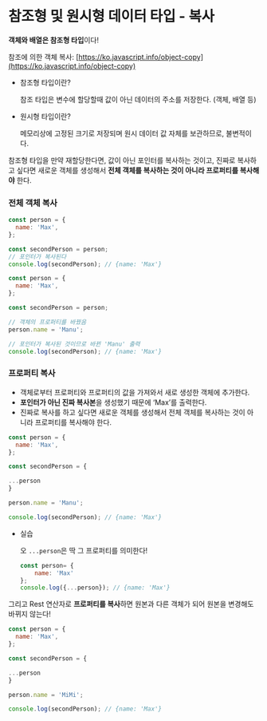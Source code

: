 # 참조형 및 원시형 데이터 타입 - 복사

**객체와 배열은 참조형 타입**이다! 

참조에 의한 객체 복사: [https://ko.javascript.info/object-copy](https://ko.javascript.info/object-copy)

- 참조형 타입이란?
    
    참조 타입은 변수에 할당할때 값이 아닌 데이터의 주소를 저장한다. (객체, 배열 등)
    
- 원시형 타입이란?
    
    메모리상에 고정된 크기로 저장되며 원시 데이터 값 자체를 보관하므로, 불변적이다.
    

참조형 타입을 만약 재할당한다면, 값이 아닌 포인터를 복사하는 것이고, 진짜로 복사하고 싶다면 새로운 객체를 생성해서 **전체 객체를 복사하는 것이 아니라 프로퍼티를 복사해야** 한다. 

### 전체 객체 복사

```jsx
const person = {
  name: 'Max',
};

const secondPerson = person;
// 포인터가 복사된다
console.log(secondPerson); // {name: 'Max'}
```

```jsx
const person = {
  name: 'Max',
};

const secondPerson = person;

// 객체의 프로퍼티를 바꿨음
person.name = 'Manu';

// 포인터가 복사된 것이므로 바뀐 'Manu' 출력
console.log(secondPerson); // {name: 'Max'}
```

### 프로퍼티 복사

- 객체로부터 프로퍼티와 프로퍼티의 값을 가져와서 새로 생성한 객체에 추가한다.
- **포인터가 아닌 진짜 복사본**을 생성했기 때문에 ‘Max’를 출력한다.
- 진짜로 복사를 하고 싶다면 새로운 객체를 생성해서 전체 객체를 복사하는 것이 아니라 프로퍼티를 복사해야 한다.

```jsx
const person = {
  name: 'Max',
};

const secondPerson = {

...person
}

person.name = 'Manu';

console.log(secondPerson); // {name: 'Max'}
```

- 실습
    
    오 `...person`은 딱 그 프로퍼티를 의미한다!
    
    ```jsx
    const person= {
        name: 'Max'
    };
    console.log({...person}); // {name: 'Max'}
    ```
    

그리고 Rest 연산자로 **프로퍼티를 복사**하면 원본과 다른 객체가 되어 원본을 변경해도 바뀌지 않는다!

```jsx
const person = {
  name: 'Max',
};

const secondPerson = {

...person
}

person.name = 'MiMi';

console.log(secondPerson); // {name: 'Max'}
```